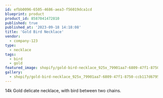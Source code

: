 ```yaml
---
id: efbb0096-6505-4686-aea3-f56019dca1cd
blueprint: product
product_id: 8587041472810
published: true
published_at: '2023-09-18 14:18:08'
title: 'Gold Bird Necklace'
vendor:
  - company-123
type:
  - necklace
tags:
  - bird
  - gold
featured_image: shopify/gold-bird-necklace_925x_79901aa7-6809-47f1-8750-ccb117d67950.jpg
gallery:
  - shopify/gold-bird-necklace_925x_79901aa7-6809-47f1-8750-ccb117d67950.jpg
---
```

<p>14k Gold delicate necklace, with bird between two chains.</p>